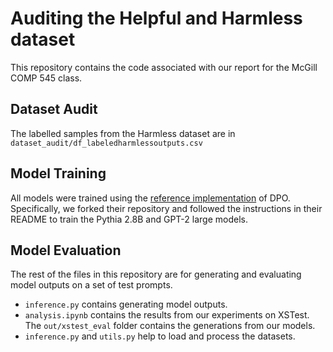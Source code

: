 # Auditing the Helpful and Harmless dataset
This repository contains the code associated with our report for the McGill COMP 545 class.

## Dataset Audit
The labelled samples from the Harmless dataset are in `dataset_audit/df_labeledharmlessoutputs.csv`

## Model Training
All models were trained using the [reference implementation](https://github.com/eric-mitchell/direct-preference-optimization) of DPO. Specifically, we forked their repository and followed the instructions in their README to train the Pythia 2.8B and GPT-2 large models.

## Model Evaluation
The rest of the files in this repository are for generating and evaluating model outputs on a set of test prompts.
* `inference.py` contains generating model outputs.
* `analysis.ipynb` contains the results from our experiments on XSTest. The `out/xstest_eval` folder contains the generations from our models.
* `inference.py` and `utils.py` help to load and process the datasets.
